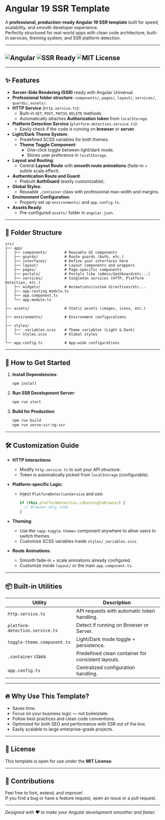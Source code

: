 # Angular 19 SSR Template

A **professional, production-ready Angular 19 SSR template** built for speed, scalability, and smooth developer experience.  
Perfectly structured for real-world apps with clean code architecture, built-in services, theming system, and SSR platform detection.

---

## ![Angular](https://img.shields.io/badge/Built%20with-Angular%2019-DD0031?style=for-the-badge&logo=angular&logoColor=white) ![SSR Ready](https://img.shields.io/badge/Server%20Side%20Rendering-Ready-green?style=for-the-badge) ![MIT License](https://img.shields.io/badge/License-MIT-blue?style=for-the-badge)

---

## ✨ Features

- **Server-Side Rendering (SSR)** ready with Angular Universal.
- **Professional folder structure**: `components/`, `pages/`, `layout/`, `services/`, `guards/`, `assets/`.
- **HTTP Service** (`http.service.ts`):
  - Built-in `GET`, `POST`, `PATCH`, `DELETE` methods.
  - Automatically attaches **Authorization token** from `localStorage`.
- **Platform Detection Service** (`platform-detection.service.ts`):
  - Easily check if the code is running on **browser** or **server**.
- **Light/Dark Theme System**:
  - Predefined SCSS variables for both themes.
  - **Theme Toggle Component**:
    - One-click toggle between light/dark mode.
    - Stores user preference in `localStorage`.
- **Layout and Routing**:
  - Central **Layout Route** with **smooth route animations** (fade-in + subtle scale effect).
- **Authentication Route and Guard**:
  - Prebuilt **AuthGuard** (easily customizable).
- **Global Styles**:
  - Reusable `.container` class with professional max-width and margins.
- **Environment Configuration**:
  - Properly set up `environments/` and `app.config.ts`.
- **Assets Ready**:
  - Pre-configured `assets/` folder in `angular.json`.

---

## 📁 Folder Structure

```
src/
├── app/
│   ├── components/        # Reusable UI components
│   ├── guards/            # Route guards (Auth, etc.)
│   ├── interfaces/        # Define your interfaces here
│   ├── layout/            # Layout components and wrappers
│   ├── pages/             # Page-specific components
│   ├── portals/           # Portals like (admin/dashboard/etc...)
│   ├── services/          # Singleton services (HTTP, Platform Detection, etc.)
│   ├── widgets/           # Animations/custom directives/etc...
│   ├── app-routing.module.ts
│   ├── app.component.ts
│   └── app.module.ts
│
├── assets/                # Static assets (images, icons, etc.)
│
├── environments/          # Environment configurations
│
├── styles/
│   ├── _variables.scss    # Theme variables (Light & Dark)
│   └── styles.scss        # Global styles
│
└── app.config.ts          # App-wide configurations
```

---

## 🚀 How to Get Started

1. **Install Dependencies**:
   ```bash
   npm install
   ```

2. **Run SSR Development Server**:
   ```bash
   npm run start
   ```

3. **Build for Production**:
   ```bash
   npm run build
   npm run serve:ssr:ng-ssr
   ```

---

## 🛠️ Customization Guide

- **HTTP Interactions**:
  - Modify `http.service.ts` to suit your API structure.
  - Token is automatically picked from `localStorage` (configurable).

- **Platform-specific Logic**:
  - Inject `PlatformDetectionService` and use:
    ```typescript
    if (this.platformDetection.isRunningInBrowser) {
      // Browser-only code
    }
    ```

- **Theming**:
  - Use the `<app-toggle-theme>` component anywhere to allow users to switch themes.
  - Customize SCSS variables inside `styles/_variables.scss`.

- **Route Animations**:
  - Smooth fade-in + scale animations already configured.
  - Customize inside `layout/` or the main `app.component.ts`.

---

## 📦 Built-in Utilities

| Utility                   | Description                                          |
| -------------------------- | ---------------------------------------------------- |
| `http.service.ts`          | API requests with automatic token handling.          |
| `platform-detection.service.ts` | Detect if running on Browser or Server.           |
| `toggle-theme.component.ts` | Light/Dark mode toggle + persistence.                |
| `.container` class         | Predefined clean container for consistent layouts.   |
| `app.config.ts`            | Centralized configuration handling.                  |

---

## 🔥 Why Use This Template?

- Saves time.
- Focus on your business logic — not boilerplate.
- Follow best practices and clean code conventions.
- Optimized for both SEO and performance with SSR out of the box.
- Easily scalable to large enterprise-grade projects.

---

## 📜 License

This template is open for use under the **MIT License**.

---

## 🦰 Contributions

Feel free to fork, extend, and improve!  
If you find a bug or have a feature request, open an issue or a pull request.

---

_Designed with ❤️ to make your Angular development smoother and faster._

